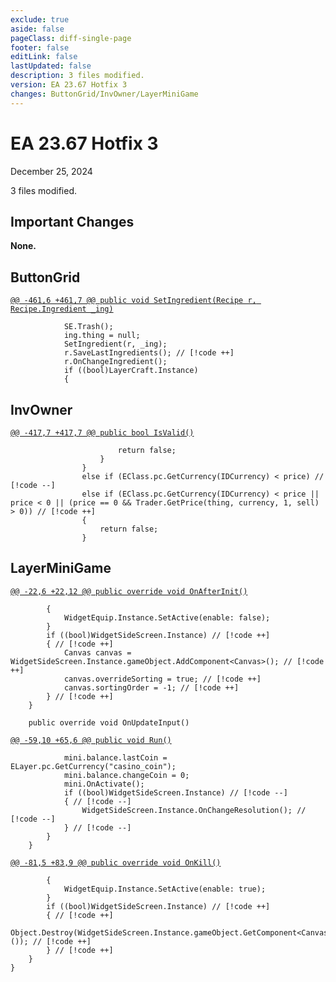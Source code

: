 ```yaml
---
exclude: true
aside: false
pageClass: diff-single-page
footer: false
editLink: false
lastUpdated: false
description: 3 files modified.
version: EA 23.67 Hotfix 3
changes: ButtonGrid/InvOwner/LayerMiniGame
---
```


# EA 23.67 Hotfix 3

December 25, 2024

3 files modified.

## Important Changes

**None.**
## ButtonGrid

[`@@ -461,6 +461,7 @@ public void SetIngredient(Recipe r, Recipe.Ingredient _ing)`](https://github.com/Elin-Modding-Resources/Elin-Decompiled/blob/68ae173caa3fe1d662b325bd10858bec80d2e602/Elin/ButtonGrid.cs#L461-L466)
```cs:line-numbers=461
			SE.Trash();
			ing.thing = null;
			SetIngredient(r, _ing);
			r.SaveLastIngredients(); // [!code ++]
			r.OnChangeIngredient();
			if ((bool)LayerCraft.Instance)
			{
```

## InvOwner

[`@@ -417,7 +417,7 @@ public bool IsValid()`](https://github.com/Elin-Modding-Resources/Elin-Decompiled/blob/68ae173caa3fe1d662b325bd10858bec80d2e602/Elin/InvOwner.cs#L417-L423)
```cs:line-numbers=417
						return false;
					}
				}
				else if (EClass.pc.GetCurrency(IDCurrency) < price) // [!code --]
				else if (EClass.pc.GetCurrency(IDCurrency) < price || price < 0 || (price == 0 && Trader.GetPrice(thing, currency, 1, sell) > 0)) // [!code ++]
				{
					return false;
				}
```

## LayerMiniGame

[`@@ -22,6 +22,12 @@ public override void OnAfterInit()`](https://github.com/Elin-Modding-Resources/Elin-Decompiled/blob/68ae173caa3fe1d662b325bd10858bec80d2e602/Elin/LayerMiniGame.cs#L22-L27)
```cs:line-numbers=22
		{
			WidgetEquip.Instance.SetActive(enable: false);
		}
		if ((bool)WidgetSideScreen.Instance) // [!code ++]
		{ // [!code ++]
			Canvas canvas = WidgetSideScreen.Instance.gameObject.AddComponent<Canvas>(); // [!code ++]
			canvas.overrideSorting = true; // [!code ++]
			canvas.sortingOrder = -1; // [!code ++]
		} // [!code ++]
	}

	public override void OnUpdateInput()
```

[`@@ -59,10 +65,6 @@ public void Run()`](https://github.com/Elin-Modding-Resources/Elin-Decompiled/blob/68ae173caa3fe1d662b325bd10858bec80d2e602/Elin/LayerMiniGame.cs#L59-L68)
```cs:line-numbers=59
			mini.balance.lastCoin = ELayer.pc.GetCurrency("casino_coin");
			mini.balance.changeCoin = 0;
			mini.OnActivate();
			if ((bool)WidgetSideScreen.Instance) // [!code --]
			{ // [!code --]
				WidgetSideScreen.Instance.OnChangeResolution(); // [!code --]
			} // [!code --]
		}
	}

```

[`@@ -81,5 +83,9 @@ public override void OnKill()`](https://github.com/Elin-Modding-Resources/Elin-Decompiled/blob/68ae173caa3fe1d662b325bd10858bec80d2e602/Elin/LayerMiniGame.cs#L81-L85)
```cs:line-numbers=81
		{
			WidgetEquip.Instance.SetActive(enable: true);
		}
		if ((bool)WidgetSideScreen.Instance) // [!code ++]
		{ // [!code ++]
			Object.Destroy(WidgetSideScreen.Instance.gameObject.GetComponent<Canvas>()); // [!code ++]
		} // [!code ++]
	}
}
```
